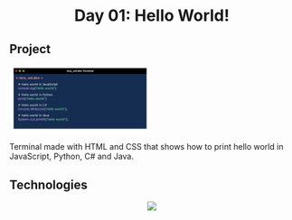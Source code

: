 <div align="center">
  <h1>Day 01: Hello World!</h1>
</div>

<div>
  <h2>Project</h2>
  <img src="./terminal.png" width="250px">
  <p>Terminal made with HTML and CSS that shows how to print hello world in JavaScript, Python, C# and Java.  </p>
</div>

<div>
<h2>
Technologies
</h2>
  <div align="center">
    <img src="https://skillicons.dev/icons?i=html,css&perline=12" width=810/>
  </div>
</div>
